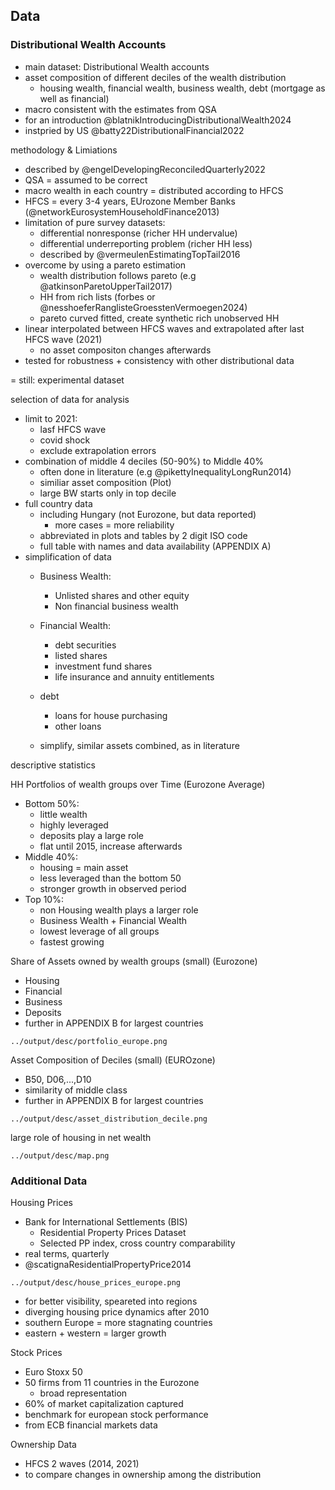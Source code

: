 ## Data

### Distributional Wealth Accounts

- main dataset: Distributional Wealth accounts
- asset composition of different deciles of the wealth distribution
  - housing wealth, financial wealth, business wealth, debt (mortgage as well as financial)
- macro consistent with the estimates from QSA
- for an introduction @blatnikIntroducingDistributionalWealth2024
- instpried by US @batty22DistributionalFinancial2022



methodology & Limiations

- described by @engelDevelopingReconciledQuarterly2022
- QSA = assumed to be correct
- macro wealth in each country = distributed according to HFCS
- HFCS = every 3-4 years, EUrozone Member Banks (@networkEurosystemHouseholdFinance2013)
- limitation of pure survey datasets:
  - differential nonresponse (richer HH undervalue)
  - differential underreporting problem (richer HH less)
  - described by @vermeulenEstimatingTopTail2016
- overcome by using a pareto estimation
  - wealth distribution follows pareto (e.g @atkinsonParetoUpperTail2017)
  - HH from rich lists (forbes or @nesshoeferRanglisteGroesstenVermoegen2024)
  - pareto curved fitted, create synthetic rich unobserved HH
- linear interpolated between HFCS waves and extrapolated after last HFCS wave (2021)
  - no asset compositon changes afterwards
- tested for robustness + consistency with other distributional data

= still: experimental dataset



selection of data for analysis

- limit to 2021: 
  - lasf HFCS wave
  - covid shock
  - exclude extrapolation errors 
- combination of middle 4 deciles (50-90%) to Middle 40%
  - often done in literature (e.g @pikettyInequalityLongRun2014)
  - similiar asset composition (Plot)
  - large BW starts only in top decile 
- full country data
  - including Hungary (not Eurozone, but data reported)
    - more cases = more reliability
  - abbreviated in plots and tables by 2 digit ISO code
  - full table with names and data availability (APPENDIX A)
- simplification of data
  - Business Wealth:  
    - Unlisted shares and other equity
    - Non financial business wealth

  - Financial Wealth: 
    - debt securities
    - listed shares
    - investment fund shares
    - life insurance and annuity entitlements

  - debt
    - loans for house purchasing
    - other loans

  - simplify, similar assets combined, as in literature




descriptive statistics

HH Portfolios of wealth groups over Time (Eurozone Average)

- Bottom 50%:
  - little wealth
  - highly leveraged
  - deposits play a large role
  - flat until 2015, increase afterwards
- Middle 40%:
  - housing = main asset
  - less leveraged than the bottom 50
  - stronger growth in observed period
- Top 10%:
  - non Housing wealth plays a larger role
  - Business Wealth + Financial Wealth
  - lowest leverage of all groups
  - fastest growing



Share of Assets owned by wealth groups (small) (Eurozone)

- Housing
- Financial 
- Business
- Deposits
- further in APPENDIX B for largest countries

```
../output/desc/portfolio_europe.png
```





Asset Composition of Deciles (small) (EUROzone)

- B50, D06,...,D10
- similarity of middle class
- further in APPENDIX B for largest countries

```
../output/desc/asset_distribution_decile.png
```







large role of housing in net wealth

```
../output/desc/map.png
```





### Additional Data

Housing Prices

- Bank for International Settlements (BIS) 
  - Residential Property Prices Dataset
  - Selected PP index, cross country comparability
- real terms, quarterly
- @scatignaResidentialPropertyPrice2014

```
../output/desc/house_prices_europe.png
```



- for better visibility, speareted into regions
- diverging housing price dynamics after 2010
- southern Europe = more stagnating countries
- eastern + western = larger growth





Stock Prices

- Euro Stoxx 50
- 50 firms from 11 countries in the Eurozone
  - broad representation
- 60% of market capitalization captured
- benchmark for european stock performance
- from ECB financial markets data



Ownership Data

- HFCS 2 waves (2014, 2021)
- to compare changes in ownership among the distribution





